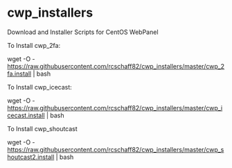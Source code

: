 # cwp_installers
Download and Installer Scripts for CentOS WebPanel

To Install cwp_2fa:

wget -O - https://raw.githubusercontent.com/rcschaff82/cwp_installers/master/cwp_2fa.install | bash

To Install cwp_icecast:

wget -O - https://raw.githubusercontent.com/rcschaff82/cwp_installers/master/cwp_icecast.install | bash

To Install cwp_shoutcast

wget -O - https://raw.githubusercontent.com/rcschaff82/cwp_installers/master/cwp_shoutcast2.install | bash

